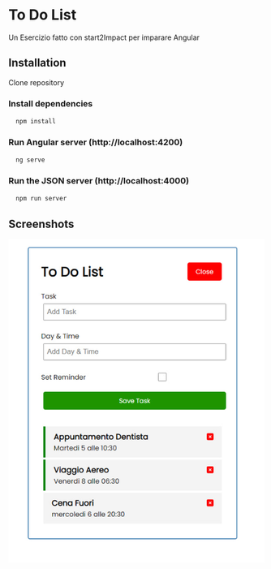 
# To Do List

Un Esercizio fatto con start2Impact per imparare Angular

## Installation

Clone repository

<h3>Install dependencies</h3>

```bash
  npm install 
```

<h3>Run Angular server (http://localhost:4200)</h3>

```bash
  ng serve
```
<h3>Run the JSON server (http://localhost:4000)</h3>

```bash
  npm run server 
```    

## Screenshots

![App Screenshot](https://raw.githubusercontent.com/CiriLLeo/AngularToDoList/main/src/screenshot/photo_2024-07-24_10-26-16.jpg)
